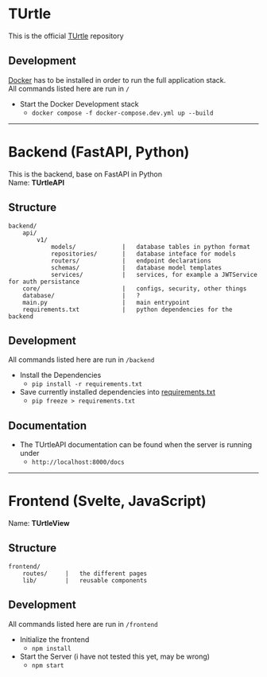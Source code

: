 # TUrtle
This is the official [TUrtle](https://exmaple.com) repository

## Development
[Docker](https://www.docker.com/) has to be installed in order to run the full application stack.  
All commands listed here are run in `/`  
* Start the Docker Development stack
    * `docker compose -f docker-compose.dev.yml up --build`

___

# Backend (FastAPI, Python)
This is the backend, base on FastAPI in Python  
Name: **TUrtleAPI**

## Structure
```
backend/
    api/
        v1/                     
            models/             |   database tables in python format
            repositories/       |   database inteface for models
            routers/            |   endpoint declarations
            schemas/            |   database model templates
            services/           |   services, for example a JWTService for auth persistance
    core/                       |   configs, security, other things
    database/                   |   ?
    main.py                     |   main entrypoint
    requirements.txt            |   python dependencies for the backend
```

## Development
All commands listed here are run in `/backend`
* Install the Dependencies
  * `pip install -r requirements.txt`
* Save currently installed dependencies into [requirements.txt](backend/requirements.txt)
  * `pip freeze > requirements.txt`

## Documentation
* The TUrtleAPI documentation can be found when the server is running under
  * `http://localhost:8000/docs`

___

# Frontend (Svelte, JavaScript)
Name: **TUrtleView**

## Structure
```
frontend/
    routes/     |   the different pages
    lib/        |   reusable components
```

## Development
All commands listed here are run in `/frontend`
* Initialize the frontend
    * `npm install`
* Start the Server (i have not tested this yet, may be wrong)
    * `npm start`
